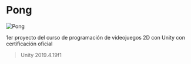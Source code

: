 # Pong

![Pong](https://static.platzi.com/media/landing-projects/Proyecto-Unity-2D.png)

1er proyecto del curso de programación de videojuegos 2D con Unity con certificación oficial
> Unity 2019.4.19f1
